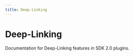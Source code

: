 ```yaml
---
title: Deep-Linking
---
```


# Deep-Linking

Documentation for Deep-Linking features in SDK 2.0 plugins.
